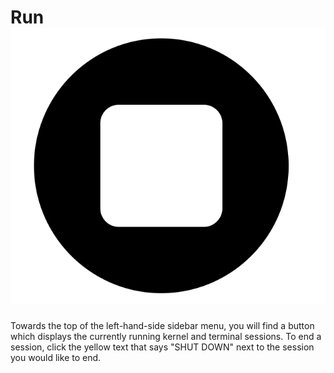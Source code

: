 # Run ![drawing](../../../../_media/runbutton.png ':size=25:')
Towards the top of the left-hand-side sidebar menu, you will find a button which displays the currently running kernel and terminal sessions.  To end a session, click the yellow text that says "SHUT DOWN" next to the session you would like to end.        
